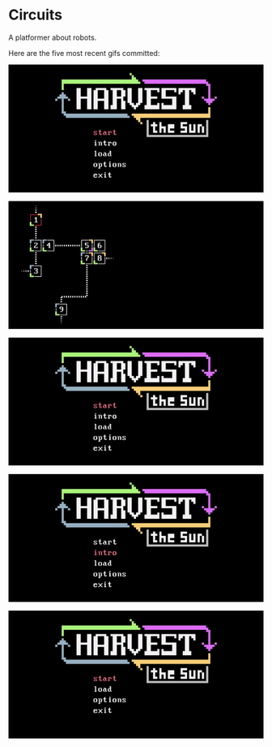 # Circuits
A platformer about robots.

Here are the five most recent gifs committed:

![042-progress-overview.gif](gifs/042-progress-overview.gif?raw=true "042-progress-overview")

![041-overworld-select.gif](gifs/041-overworld-select.gif?raw=true "041-overworld-select")

![040-overworld-grid.gif](gifs/040-overworld-grid.gif?raw=true "040-overworld-grid")

![039-intro-images.gif](gifs/039-intro-images.gif?raw=true "039-intro-images")

![038-main-menu.gif](gifs/038-main-menu.gif?raw=true "038-main-menu")

